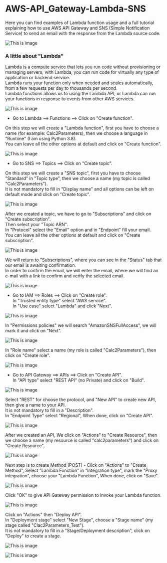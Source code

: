 # AWS-API_Gateway-Lambda-SNS

Here you can find examples of Lambda function usage and a full tutorial explaining how to use AWS API Gateway and SNS (Simple Notification Service) to send an email with the response from the Lambda source code.

![This is image](https://user-images.githubusercontent.com/6509926/52906603-cbb6cb80-3214-11e9-8a97-a5ea2d4036d3.png)

### **A little about "Lambda"**
Lambda is a compute service that lets you run code without provisioning or managing servers, with Lambda, you can run code for virtually any type of application or backend service.  
Lambda runs your function only when needed and scales automatically, from a few requests per day to thousands per second.  
Lambda functions allows us to using the Lambda API, or Lambda can run your functions in response to events from other AWS services.

![This is image](https://i.ibb.co/dGwtcFZ/tumblr-p3ixzlxw-W81s74q07o1-1280.jpg)

- Go to Lambda ==> Functions ==> Click on "Create function".  

On this step we will create a "Lambda function", first you have to choose a name (for example: Calc2Parameters), then we choose a language in "Runtime" (I am using Python 3.8).  
You can leave all the other options at default and click on "Create function".

![This is image](https://serving.photos.photobox.com/05385919cf27e171943e54baac41e3a00aec6887eb8833f1e5ae6755eed7f781c9269e9b.jpg)

- Go to SNS ==> Topics ==> Click on "Create topic".

On this step we will create a  "SNS topic", first you have to choose "Standard" in "Topic type", then we choose a name (my topic is called "Calc2Parameters").  
It is not mandatory to fill in "Display name" and all options can be left on default mode and click on "Create topic".  

![This is image](https://i.postimg.cc/s25KJTJQ/Create-Topic-SNS.jpg)

After we created a topic, we have to go to "Subscriptions" and click on "Create subscription".  
Then select your "Topic ARN".  
In "Protocol" select the "Email" option and in "Endpoint" fill your email.  
You can leave all the other options at default and click on "Create subscription".

![This is image](https://i.postimg.cc/s3w0f2x7/ARNtopic.jpg)

We will return to "Subscriptions", where you can see in the "Status" tab that our email is awaiting confirmation.  
In order to confirm the email, we will enter the email, where we will find an e-mail with a link to confirm and verify the selected email.

![This is image](https://i.postimg.cc/g2xYSTr0/Subscription.jpg)

- Go to IAM ==> Roles ==> Click on "Create role".    
In "Trusted entity type" select "AWS service".   
In "Use case" select "Lambda" and click "Next".

![This is image](https://i.postimg.cc/JhpJjh6F/IAMRole1.jpg)

In "Permissions policies" we will search "AmazonSNSFullAccess", we will mark it and click on "Next".

![This is image](https://i.postimg.cc/s2VztYPM/IAMRole2.jpg)

In "Role name" select a name (my role is called "Calc2Parameters"), then click on "Create role".

![This is image](https://i.postimg.cc/T2Qt9r1k/IAMRole3.jpg)

- Go to API Gateway ==> APIs ==> Click on "Create API".  
In "API type" select "REST API" (no Private) and click on "Build".  

![This is image](https://i.postimg.cc/DzjNDbPh/API1.jpg)

Select "REST" for choose the protocol, and "New API" to create new API, then give a name to your API.  
It is not mandatory to fill in a "Description".  
In "Endpoint Type" select "Regional", When done, click on "Create API".

![This is image](https://i.postimg.cc/HxrNCs6y/API2.jpg)

After we created an API, We click on "Actions" to "Create Resource", then we choose a name (my resource is called "calc2parameters") and click on "Create Resource".

![This is image](https://i.postimg.cc/85x0kQYn/API3.jpg)

Next step is to create Method (POST) - Click on "Actions" to "Create Method", Select "Lambda Function" in "Integration type", mark the "Proxy integration", choose your "Lambda Function", When done, click on "Save".

![This is image](https://i.postimg.cc/mkM6tpfZ/API4.jpg)

Click "OK" to give API Gateway permission to invoke your Lambda function.

![This is image](https://i.postimg.cc/RVJvTv9q/API5.jpg)

Click on "Actions" then "Deploy API".  
In "Deployment stage" select "New Stage", choose a "Stage name" (my stage called "Clac2Parameters_Test").  
It is not mandatory to fill in a "Stage/Deployment description", click on "Deploy" to create a stage.

![This is image](https://i.postimg.cc/RhVN0ynK/API6.jpg)

![This is image](https://images.squarespace-cdn.com/content/v1/61f2d23be98e94537d76e95d/9aa6bb3c-66b5-48ae-af4c-72147f86ea36/sofarsogood_website_Logo_white1.png)

